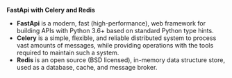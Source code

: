 **FastApi with Celery and Redis**

- **FastApi** is a modern, fast (high-performance), web framework for building APIs with Python 3.6+ based on standard Python type hints.
- **Celery** is a simple, flexible, and reliable distributed system to process vast amounts of messages, while providing operations with the tools required to maintain such a system.
- **Redis** is an open source (BSD licensed), in-memory data structure store, used as a database, cache, and message broker.
